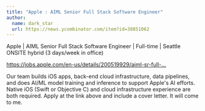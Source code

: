 ```yaml
---
title: "Apple : AIML Senior Full Stack Software Engineer"
author:
  name: dark_star
  url: https://news.ycombinator.com/item?id=38851062
---
```

Apple | AIML Senior Full Stack Software Engineer | Full-time | Seattle ONSITE hybrid (3 days&#x2F;week in office)

<a href="https:&#x2F;&#x2F;jobs.apple.com&#x2F;en-us&#x2F;details&#x2F;200519929&#x2F;aiml-sr-full-stack-software-engineer-annotation-operations?team=MLAI" rel="nofollow">https:&#x2F;&#x2F;jobs.apple.com&#x2F;en-us&#x2F;details&#x2F;200519929&#x2F;aiml-sr-full-...</a>

Our team builds iOS apps, back-end cloud infrastructure, data pipelines, and does AI&#x2F;ML model training and inference to support Apple&#x27;s AI efforts. Native iOS (Swift or Objective C) and cloud infrastructure experience are both required. Apply at the link above and include a cover letter. It will come to me.
